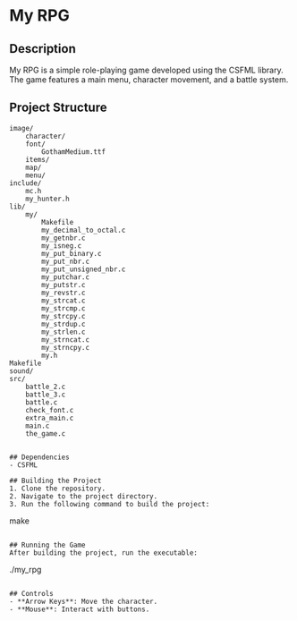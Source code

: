 # My RPG

## Description
My RPG is a simple role-playing game developed using the CSFML library. The game features a main menu, character movement, and a battle system.

## Project Structure
```
image/
    character/
    font/
        GothamMedium.ttf
    items/
    map/
    menu/
include/
    mc.h
    my_hunter.h
lib/
    my/
        Makefile
        my_decimal_to_octal.c
        my_getnbr.c
        my_isneg.c
        my_put_binary.c
        my_put_nbr.c
        my_put_unsigned_nbr.c
        my_putchar.c
        my_putstr.c
        my_revstr.c
        my_strcat.c
        my_strcmp.c
        my_strcpy.c
        my_strdup.c
        my_strlen.c
        my_strncat.c
        my_strncpy.c
        my.h
Makefile
sound/
src/
    battle_2.c
    battle_3.c
    battle.c
    check_font.c
    extra_main.c
    main.c
    the_game.c
```
```

## Dependencies
- CSFML

## Building the Project
1. Clone the repository.
2. Navigate to the project directory.
3. Run the following command to build the project:

```
make
```

## Running the Game
After building the project, run the executable:
```
./my_rpg
```

## Controls
- **Arrow Keys**: Move the character.
- **Mouse**: Interact with buttons.